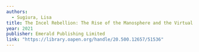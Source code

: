 ```yaml
---
authors:
  - Sugiura, Lisa
title: The Incel Rebellion: The Rise of the Manosphere and the Virtual War Against Women
year: 2021
publisher: Emerald Publishing Limited
link: "https://library.oapen.org/handle/20.500.12657/51536"
---
```


